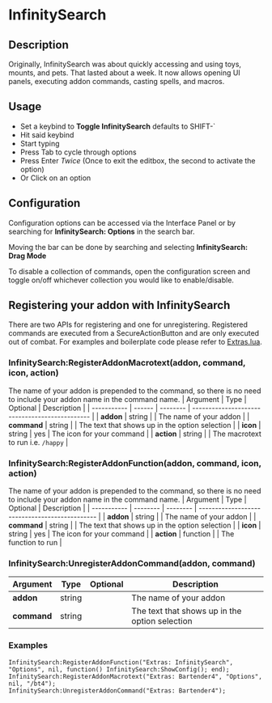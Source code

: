 # InfinitySearch

## Description
Originally, InfinitySearch was about quickly accessing and using toys, mounts, and pets. That lasted about a week. It now allows opening UI panels, executing addon commands, casting spells, and macros.

## Usage
- Set a keybind to **Toggle InfinitySearch** defaults to SHIFT-`
- Hit said keybind
- Start typing
- Press Tab to cycle through options
- Press Enter *Twice* (Once to exit the editbox, the second to activate the option)
- Or Click on an option

## Configuration 
Configuration options can be accessed via the Interface Panel or by searching for **InfinitySearch: Options** in the search bar.

Moving the bar can be done by searching and selecting **InfinitySearch: Drag Mode**

To disable a collection of commands, open the configuration screen and toggle on/off whichever collection you would like to enable/disable.

## Registering your addon with InfinitySearch
There are two APIs for registering and one for unregistering. Registered commands are executed from a SecureActionButton and are only executed out of combat. For examples and boilerplate code please refer to [Extras.lua](https://github.com/0x6563/InfinitySearch/blob/main/Extras.lua).

### InfinitySearch:RegisterAddonMacrotext(addon, command, icon, action)
 The name of your addon is prepended to the command, so there is no need to include your addon name in the command name. 
| Argument    | Type   | Optional | Description                                    |
| ----------- | ------ | -------- | ---------------------------------------------- |
| **addon**   | string |          | The name of your addon                         |
| **command** | string |          | The text that shows up in the option selection |
| **icon**    | string | yes      | The icon for your command                      |
| **action**  | string |          | The macrotext to run  i.e. `/happy`            |

### InfinitySearch:RegisterAddonFunction(addon, command, icon, action)
 The name of your addon is prepended to the command, so there is no need to include your addon name in the command name. 
| Argument    | Type     | Optional | Description                                    |
| ----------- | -------- | -------- | ---------------------------------------------- |
| **addon**   | string   |          | The name of your addon                         |
| **command** | string   |          | The text that shows up in the option selection |
| **icon**    | string   | yes      | The icon for your command                      |
| **action**  | function |          | The function to run                            |

### InfinitySearch:UnregisterAddonCommand(addon, command)
| Argument    | Type   | Optional | Description                                    |
| ----------- | ------ | -------- | ---------------------------------------------- |
| **addon**   | string |          | The name of your addon                         |
| **command** | string |          | The text that shows up in the option selection |

### Examples
```
InfinitySearch:RegisterAddonFunction("Extras: InfinitySearch", "Options", nil, function() InfinitySearch:ShowConfig(); end);
InfinitySearch:RegisterAddonMacrotext("Extras: Bartender4", "Options", nil, "/bt4");
InfinitySearch:UnregisterAddonCommand("Extras: Bartender4");

```